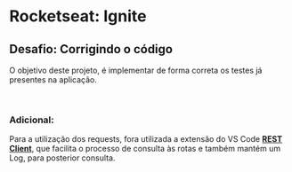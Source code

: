 # Rocketseat: Ignite

## Desafio: Corrigindo o código

O objetivo deste projeto, é implementar de forma correta os testes já presentes na aplicação.

<br>

### Adicional: 

Para a utilização dos requests, fora utilizada a extensão do VS Code **[REST Client](https://marketplace.visualstudio.com/items?itemName=humao.rest-client)**, que facilita o processo de consulta às rotas e também mantém um Log, para posterior consulta. 